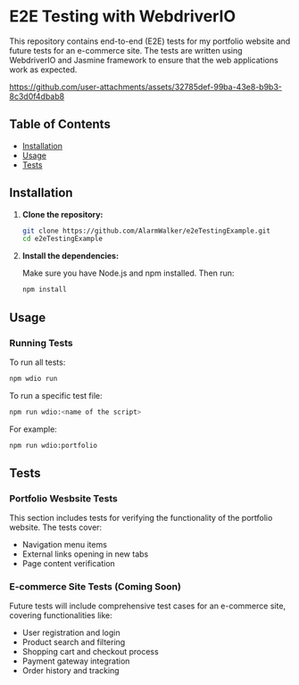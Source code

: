 # E2E Testing with WebdriverIO

This repository contains end-to-end (E2E) tests for my portfolio website and future tests for an e-commerce site. The tests are written using WebdriverIO and Jasmine framework to ensure that the web applications work as expected.

https://github.com/user-attachments/assets/32785def-99ba-43e8-b9b3-8c3d0f4dbab8

## Table of Contents

- [Installation](#installation)
- [Usage](#usage)
- [Tests](#tests)

## Installation

1. **Clone the repository:**

   ```bash
   git clone https://github.com/AlarmWalker/e2eTestingExample.git
   cd e2eTestingExample
   ```

2. **Install the dependencies:**

   Make sure you have Node.js and npm installed. Then run:

   ```bash
   npm install
   ```

## Usage

### Running Tests

To run all tests:

```bash
npm wdio run
```

To run a specific test file:

```bash
npm run wdio:<name of the script>
```

For example:

```bash
npm run wdio:portfolio
```

## Tests

### Portfolio Wesbsite Tests

This section includes tests for verifying the functionality of the portfolio website. The tests cover:

- Navigation menu items
- External links opening in new tabs
- Page content verification

### E-commerce Site Tests (Coming Soon)

Future tests will include comprehensive test cases for an e-commerce site, covering functionalities like:

- User registration and login
- Product search and filtering
- Shopping cart and checkout process
- Payment gateway integration
- Order history and tracking
